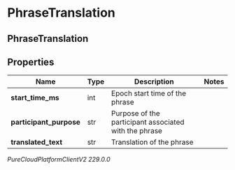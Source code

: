# PhraseTranslation

## PhraseTranslation

## Properties

|Name | Type | Description | Notes|
|------------ | ------------- | ------------- | -------------|
| **start_time_ms** | int | Epoch start time of the phrase | |
| **participant_purpose** | str | Purpose of the participant associated with the phrase | |
| **translated_text** | str | Translation of the phrase | |



_PureCloudPlatformClientV2 229.0.0_
